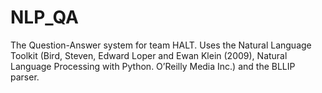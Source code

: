# NLP_QA
The Question-Answer system for team HALT.
Uses the Natural Language Toolkit (Bird, Steven, Edward Loper and Ewan Klein (2009),
Natural Language Processing with Python. O’Reilly Media Inc.) and the BLLIP parser.